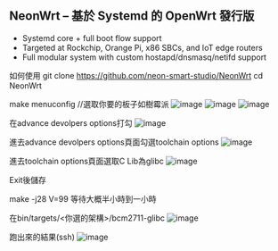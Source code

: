 NeonWrt – 基於 Systemd 的 OpenWrt 發行版
-------------------------------------------------------------
* Systemd core + full boot flow support
* Targeted at Rockchip, Orange Pi, x86 SBCs, and IoT edge routers
* Full modular system with custom hostapd/dnsmasq/netifd support

如何使用
git clone https://github.com/neon-smart-studio/NeonWrt
cd NeonWrt

make menuconfig //選取你要的板子如樹霉派
![image](https://github.com/user-attachments/assets/89304293-4d9d-49c8-929f-0d4f7766e7b7)
![image](https://github.com/user-attachments/assets/7bc7e7d2-4bae-40c2-918c-f299508d5c68)
![image](https://github.com/user-attachments/assets/7003623c-718a-4ac9-b657-a6a7b490ce5c)

在advance devolpers options打勾
![image](https://github.com/user-attachments/assets/7b9ff821-e716-4080-ba1c-4233be046526)

進去advance devolpers options頁面勾選toolchain options
![image](https://github.com/user-attachments/assets/2760495c-b102-4edd-b583-ee6f692f38ca)

進去toolchain options頁面選取C Lib為glibc
![image](https://github.com/user-attachments/assets/f7294b1d-c584-42b1-9f7e-0242bd1fe1e2)

Exit後儲存

make -j28 V=99
等待大概半小時到一小時

在bin/targets/<你選的架構>/bcm2711-glibc
![image](https://github.com/user-attachments/assets/ea28eba8-662c-4255-b204-1ad5f111457c)

跑出來的結果(ssh)
![image](https://github.com/user-attachments/assets/79e5be19-599f-4753-b7e8-1ba7f041af0e)
